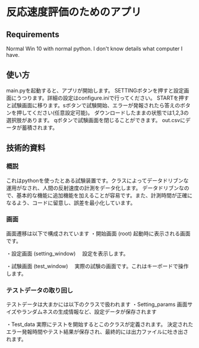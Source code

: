 # 反応速度評価のためのアプリ
## Requirements
Normal Win 10 with normal python. I don't know details what computer I have.
## 使い方
main.pyを起動すると、アプリが開始します。
SETTINGボタンを押すと設定画面にうつります。詳細の設定はconfigure.iniで行ってください。
STARTを押すと試験画面に移ります。sボタンで試験開始、エラーが発報されたら答えのボタンを押してください(任意設定可能)。
ダウンロードしたままの状態では1,2,3の選択肢があります。
qボタンで試験画面を閉じることができます。
out.csvにデータが蓄積されます。

## 技術的資料
### 概説
これはpythonを使ったとある試験装置です。クラスによってデータドリブンな運用がなされ、人間の反射速度の計測をデータ化します。
データドリブンなので、基本的な機能に追加機能を加えることが容易です。また、計測時間が正確になるよう、コードに留意し、誤差を最小化しています。

### 画面
画面遷移は以下で構成されています
・開始画面 (root)
 起動時に表示される画面です。

・設定画面 (setting_window)
　設定を表示します。

・試験画面 (test_window)
　実際の試験の画面です。これはキーボードで操作します。

### テストデータの取り回し
テストデータは大まかには以下のクラスで扱われます
・Setting_params
 画面サイズやランダムネスの生成情報など、設定データが保存されます

・Test_data
 実際にテストを開始するとこのクラスが定義されます。
 決定されたエラー発報時間やテスト結果が保存され、最終的には出力ファイルに吐き出されます。
